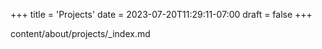 +++
title = 'Projects'
date = 2023-07-20T11:29:11-07:00
draft = false
+++

content/about/projects/_index.md
